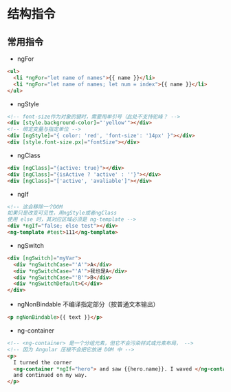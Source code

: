 # 结构指令

## 常用指令

- ngFor

```html
<ul>
  <li *ngFor="let name of names">{{ name }}</li> 
  <li *ngFor="let name of names; let num = index">{{ name }}</li>
</ul>
```

- ngStyle

```html
<!-- font-size作为对象的键时，需要用单引号（此处不支持驼峰？ -->
<div [style.background-color]="'yellow'"></div>
<!-- 绑定变量与指定单位 -->
<div [ngStyle]="{ color: 'red', 'font-size': '14px' }"></div>
<div [style.font-size.px]="fontSize"></div>
```

- ngClass

```html
<div [ngClass]="{active: true}"></div>
<div [ngClass]="{isActive ? 'active' : ''}"></div>
<div [ngClass]="['active', 'avaliable']"></div>
```

- ngIf

```html
<!-- 这会移除一个DOM
如果只是改变可见性，用ngStyle或者ngClass
使用 else 时，其对应区域必须是 ng-template -->
<div *ngIf="false; else test"></div>
<ng-template #test>111</ng-template>
```

- ngSwitch

```html
<div [ngSwitch]="myVar">
  <div *ngSwitchCase="'A'">A</div>
  <div *ngSwitchCase="'A'">我也是A</div>
  <div *ngSwitchCase="'B'">B</div>
  <div *ngSwitchDefault>C</div>
</div>
```

- ngNonBindable 不编译指定部分（按普通文本输出）

```html
<p ngNonBindable>{{ text }}</p>
```

- ng-container

```html
<!-- <ng-container> 是一个分组元素，但它不会污染样式或元素布局， -->
<!-- 因为 Angular 压根不会把它放进 DOM 中 -->
<p>
  I turned the corner
  <ng-container *ngIf="hero"> and saw {{hero.name}}. I waved </ng-container>
  and continued on my way.
</p>
```